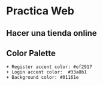 # Practica Web

## Hacer una tienda online

## Color Palette
    + Register accent color: #ef2917
    + Login accent color:  #33a8b1
    + Background color: #01161e